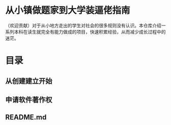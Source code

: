 # 从小镇做题家到大学装逼佬指南
（欢迎贡献）对于从小地方走出的学生对社会的很多规则没有认识。本仓库介绍一系列本科在读生就完全有能力做成的项目，快速积累经验，从而减少成长过程中的迷茫。
# 目录
## 从创建建立开始
## 申请软件著作权
## README.md
